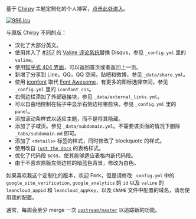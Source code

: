 基于 [Chirpy](https://github.com/cotes2020/jekyll-theme-chirpy) 主题定制化的个人博客，[点击此处进入](https://nihil.cc/)。

[![996.icu](https://img.shields.io/badge/link-996.icu-red.svg)](https://996.icu)

与原版 Chirpy 不同的点：

* 汉化了大部分英文。
* 使用并入了 [#357](https://github.com/xCss/Valine/pull/357) 的 [Valine 评论系统](https://valine.js.org/)替换 Disqus，参见 `_config.yml` 里的 `valine`。
* 使用[知乎式 404 界面](https://404.life/564.html)，可以返回首页或者返回上一页。
* 新增了分享到 Line，QQ，QQ 空间，贴吧和微博，参见 `_data/share.yml`。
* 使用 [iconfont](https://www.iconfont.cn/) 取代 [Font Awesome](https://fontawesome.com/)，有更多的图标选择空间，参见 `_config.yml` 里的 `iconfont_css`。
* 右侧边栏添加了外部链接块，参见 `_data/external_links.yml`。
* 可以自由地控制在帖子中显示右侧边栏哪些块。参见 `_config.yml` 里的 `panel`。
* 添加滚动条样式以适应主题，而不是将其隐藏。
* 添加了子域页。参见 `_data/subdomain.yml`。不需要该页面的情况下删除 `_tabs/subdomain.md` 即可。
* 添加了 `<details>` 标签的样式，同时修改了 blockquote 的样式。
* 使用改自 [`just the docs`](https://github.com/pmarsceill/just-the-docs) 的表格样式。
* 优化了代码段 scss，使其能够适应表格内嵌代码段。
* 由于不喜欢原版左侧边栏的暗蓝色背景，修改为白色。

如果喜欢我这个定制化的版本，欢迎 Fork，但是请修改 `_config.yml` 中的 `google_site_verification`, `google_analytics` 的 `id` 以及 `valine` 的 `leancloud_appid` 和 `leancloud_appkey`，以及 `CNAME` 文件中配置的域名，请勿使用我的配置。

通常，每周会至少 merge 一次 [`upstream/master`](https://github.com/cotes2020/jekyll-theme-chirpy) 以追踪新的功能。
